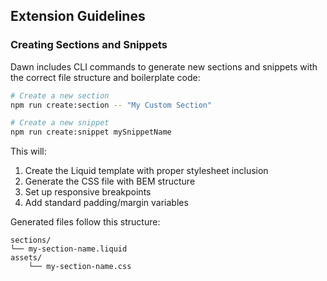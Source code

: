 ## Extension Guidelines

### Creating Sections and Snippets

Dawn includes CLI commands to generate new sections and snippets with the correct file structure and boilerplate code:

```bash
# Create a new section
npm run create:section -- "My Custom Section"

# Create a new snippet
npm run create:snippet mySnippetName
```

This will:
1. Create the Liquid template with proper stylesheet inclusion
2. Generate the CSS file with BEM structure
3. Set up responsive breakpoints
4. Add standard padding/margin variables

Generated files follow this structure:

```text
sections/
└── my-section-name.liquid
assets/
    └── my-section-name.css
```
